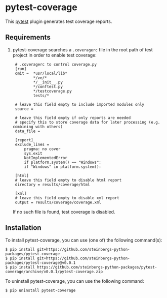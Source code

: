 # pytest-coverage

This [pytest](http://pytest.org) plugin generates test coverage reports.

## Requirements

1. pytest-coverage searches a ```.coveragerc``` file in the root path of test project in order to enable test coverage:
   ```
    # .coveragerc to control coverage.py
    [run]
    omit =  *usr/local/lib*
            */ve/*
            */__init__.py
            */conftest.py
            */testcoverage.py
            tests/*

    # leave this field empty to include imported modules only
    source =

    # leave this field empty if only reports are needed
    # specify this to store coverage data for later processing (e.g. combining with others)
    data_file =

    [report]
    exclude_lines =
        pragma: no cover
        sys.exit
        NotImplementedError
        if platform.system() == "Windows":
        if "Windows" in platform.system():

    [html]
    # leave this field empty to disable html report
    directory = results/coverage/html

    [xml]
    # leave this field empty to disable xml report
    output = results/coverage/coverage.xml
   ```
   If no such file is found, test coverage is disabled.

## Installation

To install pytest-coverage, you can use (one of) the following command(s):
```
$ pip install git+https://github.com/steinbergs-python-packages/pytest-coverage
$ pip install git+https://github.com/steinbergs-python-packages/pytest-coverage@v0.0.1
$ pip install https://github.com/steinbergs-python-packages/pytest-coverage/archive/v0.0.1/pytest-coverage.zip
```

To uninstall pytest-coverage, you can use the following command:
```
$ pip uninstall pytest-coverage
```

